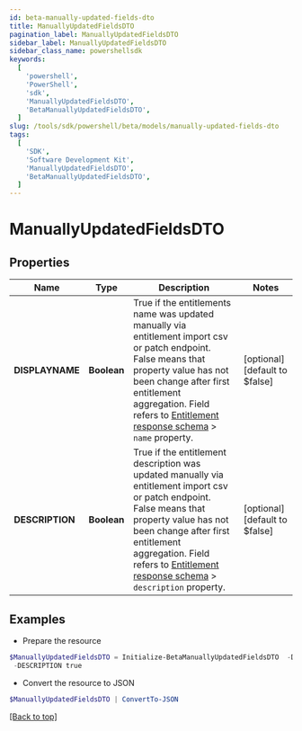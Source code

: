 ```yaml
---
id: beta-manually-updated-fields-dto
title: ManuallyUpdatedFieldsDTO
pagination_label: ManuallyUpdatedFieldsDTO
sidebar_label: ManuallyUpdatedFieldsDTO
sidebar_class_name: powershellsdk
keywords:
  [
    'powershell',
    'PowerShell',
    'sdk',
    'ManuallyUpdatedFieldsDTO',
    'BetaManuallyUpdatedFieldsDTO',
  ]
slug: /tools/sdk/powershell/beta/models/manually-updated-fields-dto
tags:
  [
    'SDK',
    'Software Development Kit',
    'ManuallyUpdatedFieldsDTO',
    'BetaManuallyUpdatedFieldsDTO',
  ]
---
```


# ManuallyUpdatedFieldsDTO

## Properties

| Name | Type | Description | Notes |
| --- | --- | --- | --- |
| **DISPLAYNAME** | **Boolean** | True if the entitlements name was updated manually via entitlement import csv or patch endpoint. False means that property value has not been change after first entitlement aggregation. Field refers to [Entitlement response schema](https://developer.sailpoint.com/idn/api/beta/get-entitlement) > `name` property. | [optional] [default to $false] |
| **DESCRIPTION** | **Boolean** | True if the entitlement description was updated manually via entitlement import csv or patch endpoint. False means that property value has not been change after first entitlement aggregation. Field refers to [Entitlement response schema](https://developer.sailpoint.com/idn/api/beta/get-entitlement) > `description` property. | [optional] [default to $false] |

## Examples

- Prepare the resource

```powershell
$ManuallyUpdatedFieldsDTO = Initialize-BetaManuallyUpdatedFieldsDTO  -DISPLAYNAME true `
 -DESCRIPTION true
```

- Convert the resource to JSON

```powershell
$ManuallyUpdatedFieldsDTO | ConvertTo-JSON
```

[[Back to top]](#)
